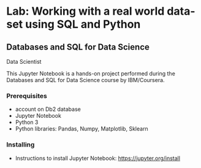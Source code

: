 # Lab: Working with a real world data-set using SQL and Python
## Databases and SQL for Data Science

  
Data Scientist

This Jupyter Notebook is a hands-on project performed during the Databases and SQL for Data Science course by IBM/Coursera.

### Prerequisites

* account on Db2 database
* Jupyter Notebook
* Python 3
* Python libraries: Pandas, Numpy, Matplotlib, Sklearn 

### Installing

* Instructions to install Jupyter Notebook: https://jupyter.org/install
